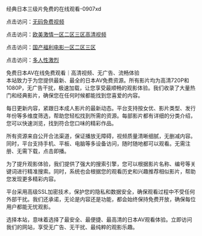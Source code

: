 经典日本三级片免费的在线观看-0907xd

点击访问：<a href="https://heiliaozj3tjd.pages.dev">无码免费视频</a>

点击访问：<a href="https://heiliaoe8ajia.pages.dev">欧美激情一区二区三区高清视频</a>

点击访问：<a href="https://heiliaoxqkkct.pages.dev">国产福利电影一区二区三区</a>

点击访问：<a href="https://heiliaoxwd5i8.pages.dev">多人性激烈</a>

免费日本AV在线免费观看｜高清视频、无广告、流畅体验  
本站致力于为您提供最新、最全的日本AV免费资源。所有影片均为高清720P和1080P，无广告干扰，极速加载，让您享受最顺畅的观影体验。我们收录了大量热门和经典影片，确保您在任何时候都能找到您喜爱的内容。

每日更新内容，紧跟日本成人影片的最新动态。平台支持按女优、影片类型、发行年份等多维度筛选，帮助您轻松找到所需的资源。每部影片都有详细的分类介绍，您可以快速浏览，找到符合您口味的精彩作品。

所有资源来自公开合法渠道，保证播放无障碍，视频质量清晰细腻，无删减内容。同时，平台支持手机、平板、电脑等多设备访问，随时随地都可以观看。无需注册、无需下载，点击即播。

为了提升观影体验，我们提供了强大的搜索引擎，您可以根据影片名称、编号等关键词进行精准搜索。同时，系统也会根据您的观看历史和兴趣推荐相似影片，帮助您发现更多精彩内容。

平台采用高级SSL加密技术，保护您的隐私和数据安全，确保观看过程中不受任何外部干扰。我们还承诺，无论是内容还是功能，都会始终保持免费开放，确保每位用户都能无忧观影。

选择本站，意味着选择了最安全、最便捷、最高清的日本AV观看体验。立即访问我们的网站，享受无广告、无干扰、最纯粹的观影乐趣。

<span style="display:none;">[Canonical link]( https://github.com/908xda/98705 ）</span>
